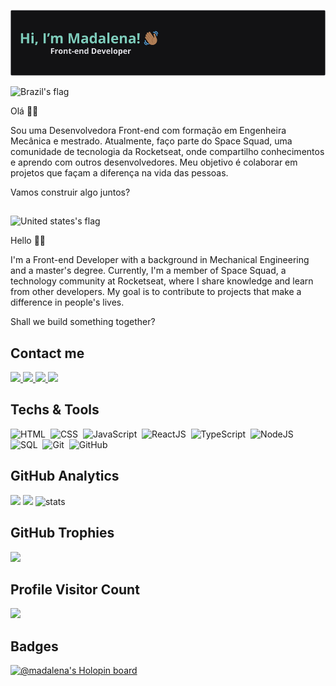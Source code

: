 ![Header](https://github.com/madalena-rocha/madalena-rocha/blob/main/assets/github-header-image.png)

<img src="https://user-images.githubusercontent.com/102333181/183000071-0c8845b5-e71b-4c74-8912-05e3145f3fa1.png" alt="Brazil's flag" width="40" />

<p>Olá 👋🏾</p>
<p>
  Sou uma Desenvolvedora Front-end com formação em Engenheira Mecânica e mestrado.
  Atualmente, faço parte do Space Squad, uma comunidade de tecnologia da Rocketseat, onde compartilho conhecimentos e aprendo com outros desenvolvedores.
  Meu objetivo é colaborar em projetos que façam a diferença na vida das pessoas.
</p>
<p>Vamos construir algo juntos?</p>
<h2></h2>

<img src="https://user-images.githubusercontent.com/102333181/183000154-724b273a-f987-4128-88c0-0edc3b809bde.png" alt="United states's flag" width="40" />

<p>Hello 👋🏾</p>
<p>
  I'm a Front-end Developer with a background in Mechanical Engineering and a master's degree.
  Currently, I'm a member of Space Squad, a technology community at Rocketseat, where I share knowledge and learn from other developers.
  My goal is to contribute to projects that make a difference in people's lives.
</p>
<p>Shall we build something together?</p>

<h2>Contact me</h2>

<a href="https://www.linkedin.com/in/madalena-machado-rocha/" target="_blank">
  <img src="https://img.shields.io/badge/-LinkedIn-%230077B5?style=for-the-badge&logo=linkedin&logoColor=white" target="_blank" />
</a>
<a href="mailto:rochamada1997m@gmail.com">
  <img src="https://img.shields.io/badge/-Gmail-%23333?style=for-the-badge&logo=gmail&logoColor=white" target="_blank" />
</a>
<a href="http://discordapp.com/users/827312692905377802" target="_blank">
  <img src="https://img.shields.io/badge/Discord-7289DA?style=for-the-badge&logo=discord&logoColor=white" target="_blank" />
</a> 
<a href="https://www.instagram.com/madalena.machado.rocha/" target="_blank">
  <img src="https://img.shields.io/badge/-Instagram-%23E4405F?style=for-the-badge&logo=instagram&logoColor=white" target="_blank" />
</a>

<h2>Techs & Tools</h2>

![HTML](https://img.shields.io/badge/-HTML-05122A?style=flat&logo=HTML5)&nbsp;
![CSS](https://img.shields.io/badge/-CSS-05122A?style=flat&logo=CSS3&logoColor=1572B6)&nbsp;
![JavaScript](https://img.shields.io/badge/-JavaScript-05122A?style=flat&logo=javascript)&nbsp;
![ReactJS](https://img.shields.io/badge/-ReactJS-05122A?style=flat&logo=react)&nbsp;
![TypeScript](https://img.shields.io/badge/-TypeScript-05122A?style=flat&logo=typescript)&nbsp;
![NodeJS](https://img.shields.io/badge/-NodeJS-05122A?style=flat&logo=node.js)&nbsp;
![SQL](https://img.shields.io/badge/-SQL-05122A?style=flat&logo=sqlite)&nbsp;
![Git](https://img.shields.io/badge/-Git-05122A?style=flat&logo=git)&nbsp;
![GitHub](https://img.shields.io/badge/-GitHub-05122A?style=flat&logo=github)&nbsp;

<h2>GitHub Analytics</h2>

<div>
  <img height="180em" src="https://github-readme-stats.vercel.app/api/top-langs/?username=madalena-rocha&layout=compact&langs_count=7&theme=dark" />
  <img height="180em" src="https://github-readme-stats.vercel.app/api?username=madalena-rocha&show_icons=true&theme=dark&include_all_commits=true&count_private=true" />
  <img height="180em" src="https://github-readme-streak-stats.herokuapp.com/?user=madalena-rocha&theme=dark" alt="stats" />
</div>

<h2>GitHub Trophies</h2>

<div>
  <a href="https://github.com/ryo-ma/github-profile-trophy">
    <img width="800" src="https://github-profile-trophy.vercel.app/?username=madalena-rocha&column=8&theme=darkhub&no-frame=true&no-bg=true" />
  </a>
</div>

<div>
  <h2>Profile Visitor Count</h2>
  <img src="https://profile-counter.glitch.me/madalena-rocha/count.svg" />
</div>

<h2>Badges</h2>

[![@madalena's Holopin board](https://holopin.me/madalena)](https://holopin.io/@madalena)
